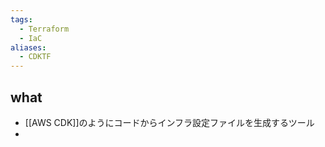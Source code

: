 ```yaml
---
tags:
  - Terraform
  - IaC
aliases:
  - CDKTF
---
```

## what
- [[AWS CDK]]のようにコードからインフラ設定ファイルを生成するツール
- 